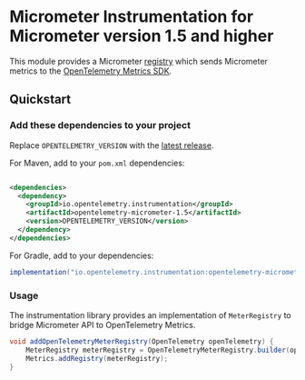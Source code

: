 # Micrometer Instrumentation for Micrometer version 1.5 and higher

This module provides a Micrometer [registry](https://logback.qos.ch/manual/appenders.html) which
sends Micrometer metrics to the
[OpenTelemetry Metrics SDK](https://github.com/open-telemetry/opentelemetry-java/tree/main/sdk/metrics).

## Quickstart

### Add these dependencies to your project

Replace `OPENTELEMETRY_VERSION` with the [latest
release](https://search.maven.org/search?q=g:io.opentelemetry.instrumentation%20AND%20a:opentelemetry-micrometer-1.5).

For Maven, add to your `pom.xml` dependencies:

```xml

<dependencies>
  <dependency>
    <groupId>io.opentelemetry.instrumentation</groupId>
    <artifactId>opentelemetry-micrometer-1.5</artifactId>
    <version>OPENTELEMETRY_VERSION</version>
  </dependency>
</dependencies>
```

For Gradle, add to your dependencies:

```groovy
implementation("io.opentelemetry.instrumentation:opentelemetry-micrometer-1.5:OPENTELEMETRY_VERSION")
```

### Usage

The instrumentation library provides an implementation of `MeterRegistry` to bridge Micrometer API to OpenTelemetry Metrics.

```java
void addOpenTelemetryMeterRegistry(OpenTelemetry openTelemetry) {
    MeterRegistry meterRegistry = OpenTelemetryMeterRegistry.builder(openTelemetry).build();
    Metrics.addRegistry(meterRegistry);
}
